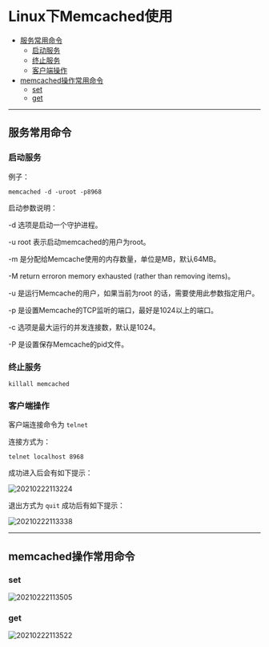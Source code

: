 # Linux下Memcached使用

<!-- TOC -->

- [服务常用命令](#服务常用命令)
  - [启动服务](#启动服务)
  - [终止服务](#终止服务)
  - [客户端操作](#客户端操作)
- [memcached操作常用命令](#memcached操作常用命令)
  - [set](#set)
  - [get](#get)

<!-- /TOC -->

---
## 服务常用命令

### 启动服务

例子：
```
memcached -d -uroot -p8968
```

启动参数说明：

-d 选项是启动一个守护进程。

-u root 表示启动memcached的用户为root。

-m 是分配给Memcache使用的内存数量，单位是MB，默认64MB。

-M return erroron memory exhausted (rather than removing items)。

-u 是运行Memcache的用户，如果当前为root 的话，需要使用此参数指定用户。

-p 是设置Memcache的TCP监听的端口，最好是1024以上的端口。

-c 选项是最大运行的并发连接数，默认是1024。

-P 是设置保存Memcache的pid文件。

### 终止服务

```
killall memcached
```

### 客户端操作

客户端连接命令为 `telnet` 

连接方式为：

```
telnet localhost 8968
```

成功进入后会有如下提示：

![20210222113224](https://cdn.jsdelivr.net/gh/leiyu1997/ImageHostingService@master/resources/blogs/20210222113224.png)

退出方式为 `quit` 成功后有如下提示：

![20210222113338](https://cdn.jsdelivr.net/gh/leiyu1997/ImageHostingService@master/resources/blogs/20210222113338.png)


---
## memcached操作常用命令

### set

![20210222113505](https://cdn.jsdelivr.net/gh/leiyu1997/ImageHostingService@master/resources/blogs/20210222113505.png)

### get 

![20210222113522](https://cdn.jsdelivr.net/gh/leiyu1997/ImageHostingService@master/resources/blogs/20210222113522.png)